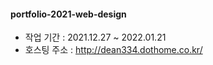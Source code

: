 #### portfolio-2021-web-design

* 작업 기간 : 2021.12.27 ~ 2022.01.21
* 호스팅 주소 : http://dean334.dothome.co.kr/
